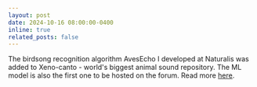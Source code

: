 ```yaml
---
layout: post
date: 2024-10-16 08:00:00-0400
inline: true
related_posts: false
---
```


The birdsong recognition algorithm AvesEcho I developed at Naturalis was added to Xeno-canto - world's biggest animal sound repository. The ML model is also the first one to be hosted on the forum. Read more [here](https://xeno-canto.org/article/299).